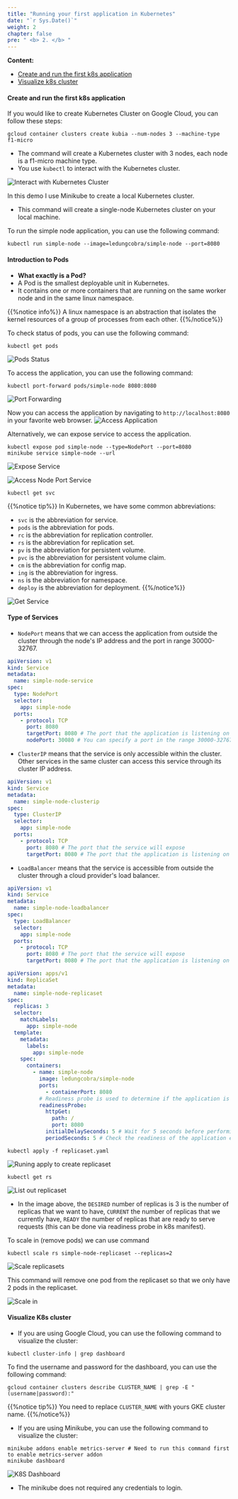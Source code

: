```yaml
---
title: "Running your first application in Kubernetes"
date: "`r Sys.Date()`"
weight: 2
chapter: false
pre: " <b> 2. </b> "
---
```


**Content:**

- [Create and run the first k8s application](#create-and-run-the-first-k8s-application)
- [Visualize k8s cluster](#visualize-k8s-cluster)

#### Create and run the first k8s application

If you would like to create Kubernetes Cluster on Google Cloud, you can follow these steps:

```shell
gcloud container clusters create kubia --num-nodes 3 --machine-type f1-micro
```

- The command will create a Kubernetes cluster with 3 nodes, each node is a f1-micro machine type.
- You use `kubectl` to interact with the Kubernetes cluster.

![Interact with Kubernetes Cluster](./images/interact-with-kubernetes-cluster.png)

In this demo I use Minikube to create a local Kubernetes cluster.

- This command will create a single-node Kubernetes cluster on your local machine.

To run the simple node application, you can use the following command:

```shell
kubectl run simple-node --image=ledungcobra/simple-node --port=8080
```

#### Introduction to Pods

- **What exactly is a Pod?**
- A Pod is the smallest deployable unit in Kubernetes.
- It contains one or more containers that are running on the same worker node and in the same linux namespace.

{{%notice info%}}
A linux namespace is an abstraction that isolates the kernel resources of a group of processes from each other.
{{%/notice%}}

To check status of pods, you can use the following command:

```shell
kubectl get pods
```

![Pods Status](images/_index-1.png)

To access the application, you can use the following command:

```shell
kubectl port-forward pods/simple-node 8080:8080
```

![Port Forwarding](images/_index-2.png)

Now you can access the application by navigating to `http://localhost:8080` in your favorite web browser.
![Access Application](images/_index-3.png)

Alternatively, we can expose service to access the application.

```shell
kubectl expose pod simple-node --type=NodePort --port=8080
minikube service simple-node --url
```

![Expose Service](images/_index-4.png)

![Access Node Port Service](images/_index-5.png)

```shell
kubectl get svc
```

{{%notice tip%}}
In Kubernetes, we have some common abbreviations:

- `svc` is the abbreviation for service.
- `pods` is the abbreviation for pods.
- `rc` is the abbreviation for replication controller.
- `rs` is the abbreviation for replication set.
- `pv` is the abbreviation for persistent volume.
- `pvc` is the abbreviation for persistent volume claim.
- `cm` is the abbreviation for config map.
- `ing` is the abbreviation for ingress.
- `ns` is the abbreviation for namespace.
- `deploy` is the abbreviation for deployment.
  {{%/notice%}}

![Get Service](images/_index-6.png)

#### Type of Services

- `NodePort` means that we can access the application from outside the cluster through the node's IP address and the port in range 30000-32767.

```yaml
apiVersion: v1
kind: Service
metadata:
  name: simple-node-service
spec:
  type: NodePort
  selector:
    app: simple-node
  ports:
    - protocol: TCP
      port: 8080
      targetPort: 8080 # The port that the application is listening on
      nodePort: 30080 # You can specify a port in the range 30000-32767 or let Kubernetes assign one automatically
```

- `ClusterIP` means that the service is only accessible within the cluster. Other services in the same cluster can access this service through its cluster IP address.

```yaml
apiVersion: v1
kind: Service
metadata:
  name: simple-node-clusterip
spec:
  type: ClusterIP
  selector:
    app: simple-node
  ports:
    - protocol: TCP
      port: 8080 # The port that the service will expose
      targetPort: 8080 # The port that the application is listening on
```

- `LoadBalancer` means that the service is accessible from outside the cluster through a cloud provider's load balancer.

```yaml
apiVersion: v1
kind: Service
metadata:
  name: simple-node-loadbalancer
spec:
  type: LoadBalancer
  selector:
    app: simple-node
  ports:
    - protocol: TCP
      port: 8080 # The port that the service will expose
      targetPort: 8080 # The port that the application is listening on
```

```yaml
apiVersion: apps/v1
kind: ReplicaSet
metadata:
  name: simple-node-replicaset
spec:
  replicas: 3
  selector:
    matchLabels:
      app: simple-node
  template:
    metadata:
      labels:
        app: simple-node
    spec:
      containers:
        - name: simple-node
          image: ledungcobra/simple-node
          ports:
            - containerPort: 8080
          # Readiness probe is used to determine if the application is ready to serve requests
          readinessProbe:
            httpGet:
              path: /
              port: 8080
            initialDelaySeconds: 5 # Wait for 5 seconds before performing the first probe
            periodSeconds: 5 # Check the readiness of the application every 5 seconds
```

```shell
kubectl apply -f replicaset.yaml
```

![Runing apply to create replicaset](images/_index.png)

```shell
kubectl get rs
```

![List out replicaset](images/_index-7.png)

- In the image above, the `DESIRED` number of replicas is 3 is the number of replicas that we want to have, `CURRENT` the number of replicas that we currently have, `READY` the number of replicas that are ready to serve requests (this can be done via readiness probe in k8s manifest).

To scale in (remove pods) we can use command

```shell
kubectl scale rs simple-node-replicaset --replicas=2
```

![Scale replicasets](images/_index-8.png)

This command will remove one pod from the replicaset so that we only have 2 pods in the replicaset.

![Scale in](images/_index-9.png)

#### Visualize K8s cluster

- If you are using Google Cloud, you can use the following command to visualize the cluster:

```shell
kubectl cluster-info | grep dashboard
```

To find the username and password for the dashboard, you can use the following command:

```shell
gcloud container clusters describe CLUSTER_NAME | grep -E "(username|password):"
```

{{%notice tip%}}
You need to replace `CLUSTER_NAME` with yours GKE cluster name.
{{%/notice%}}

- If you are using Minikube, you can use the following command to visualize the cluster:

```shell
minikube addons enable metrics-server # Need to run this command first to enable metrics-server addon
minikube dashboard
```

![K8S Dashboard](images/_index-10.png)

- The minikube does not required any credentials to login.
